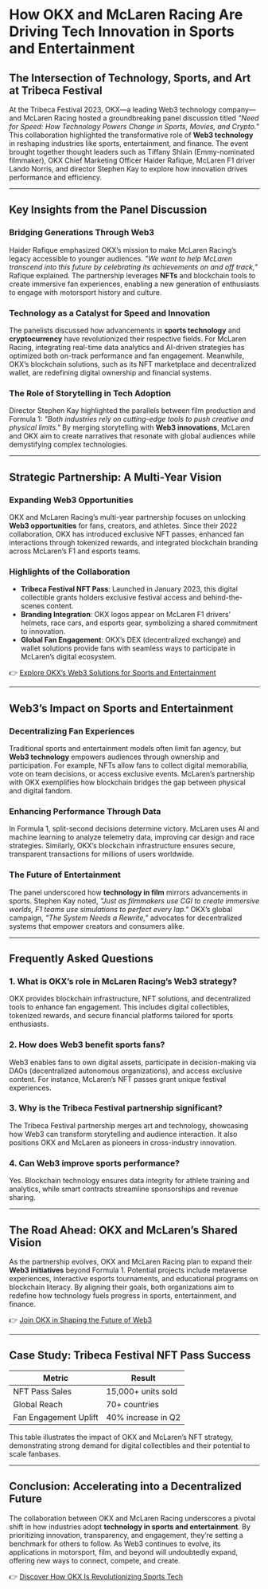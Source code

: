 # How OKX and McLaren Racing Are Driving Tech Innovation in Sports and Entertainment  

## The Intersection of Technology, Sports, and Art at Tribeca Festival  

At the Tribeca Festival 2023, OKX—a leading Web3 technology company—and McLaren Racing hosted a groundbreaking panel discussion titled *"Need for Speed: How Technology Powers Change in Sports, Movies, and Crypto."* This collaboration highlighted the transformative role of **Web3 technology** in reshaping industries like sports, entertainment, and finance. The event brought together thought leaders such as Tiffany Shlain (Emmy-nominated filmmaker), OKX Chief Marketing Officer Haider Rafique, McLaren F1 driver Lando Norris, and director Stephen Kay to explore how innovation drives performance and efficiency.  

---

## Key Insights from the Panel Discussion  

### Bridging Generations Through Web3  

Haider Rafique emphasized OKX’s mission to make McLaren Racing’s legacy accessible to younger audiences. *"We want to help McLaren transcend into this future by celebrating its achievements on and off track,"* Rafique explained. The partnership leverages **NFTs** and blockchain tools to create immersive fan experiences, enabling a new generation of enthusiasts to engage with motorsport history and culture.  

### Technology as a Catalyst for Speed and Innovation  

The panelists discussed how advancements in **sports technology** and **cryptocurrency** have revolutionized their respective fields. For McLaren Racing, integrating real-time data analytics and AI-driven strategies has optimized both on-track performance and fan engagement. Meanwhile, OKX’s blockchain solutions, such as its NFT marketplace and decentralized wallet, are redefining digital ownership and financial systems.  

### The Role of Storytelling in Tech Adoption  

Director Stephen Kay highlighted the parallels between film production and Formula 1: *"Both industries rely on cutting-edge tools to push creative and physical limits."* By merging storytelling with **Web3 innovations**, McLaren and OKX aim to create narratives that resonate with global audiences while demystifying complex technologies.  

---

## Strategic Partnership: A Multi-Year Vision  

### Expanding Web3 Opportunities  

OKX and McLaren Racing’s multi-year partnership focuses on unlocking **Web3 opportunities** for fans, creators, and athletes. Since their 2022 collaboration, OKX has introduced exclusive NFT passes, enhanced fan interactions through tokenized rewards, and integrated blockchain branding across McLaren’s F1 and esports teams.  

### Highlights of the Collaboration  

- **Tribeca Festival NFT Pass**: Launched in January 2023, this digital collectible grants holders exclusive festival access and behind-the-scenes content.  
- **Branding Integration**: OKX logos appear on McLaren F1 drivers’ helmets, race cars, and esports gear, symbolizing a shared commitment to innovation.  
- **Global Fan Engagement**: OKX’s DEX (decentralized exchange) and wallet solutions provide fans with seamless ways to participate in McLaren’s digital ecosystem.  

👉 [Explore OKX’s Web3 Solutions for Sports and Entertainment](https://bit.ly/okx-bonus)  

---

## Web3’s Impact on Sports and Entertainment  

### Decentralizing Fan Experiences  

Traditional sports and entertainment models often limit fan agency, but **Web3 technology** empowers audiences through ownership and participation. For example, NFTs allow fans to collect digital memorabilia, vote on team decisions, or access exclusive events. McLaren’s partnership with OKX exemplifies how blockchain bridges the gap between physical and digital fandom.  

### Enhancing Performance Through Data  

In Formula 1, split-second decisions determine victory. McLaren uses AI and machine learning to analyze telemetry data, improving car design and race strategies. Similarly, OKX’s blockchain infrastructure ensures secure, transparent transactions for millions of users worldwide.  

### The Future of Entertainment  

The panel underscored how **technology in film** mirrors advancements in sports. Stephen Kay noted, *"Just as filmmakers use CGI to create immersive worlds, F1 teams use simulations to perfect every lap."* OKX’s global campaign, *"The System Needs a Rewrite,"* advocates for decentralized systems that empower creators and consumers alike.  

---

## Frequently Asked Questions  

### 1. What is OKX’s role in McLaren Racing’s Web3 strategy?  
OKX provides blockchain infrastructure, NFT solutions, and decentralized tools to enhance fan engagement. This includes digital collectibles, tokenized rewards, and secure financial platforms tailored for sports enthusiasts.  

### 2. How does Web3 benefit sports fans?  
Web3 enables fans to own digital assets, participate in decision-making via DAOs (decentralized autonomous organizations), and access exclusive content. For instance, McLaren’s NFT passes grant unique festival experiences.  

### 3. Why is the Tribeca Festival partnership significant?  
The Tribeca Festival partnership merges art and technology, showcasing how Web3 can transform storytelling and audience interaction. It also positions OKX and McLaren as pioneers in cross-industry innovation.  

### 4. Can Web3 improve sports performance?  
Yes. Blockchain technology ensures data integrity for athlete training and analytics, while smart contracts streamline sponsorships and revenue sharing.  

---

## The Road Ahead: OKX and McLaren’s Shared Vision  

As the partnership evolves, OKX and McLaren Racing plan to expand their **Web3 initiatives** beyond Formula 1. Potential projects include metaverse experiences, interactive esports tournaments, and educational programs on blockchain literacy. By aligning their goals, both organizations aim to redefine how technology fuels progress in sports, entertainment, and finance.  

👉 [Join OKX in Shaping the Future of Web3](https://bit.ly/okx-bonus)  

---

## Case Study: Tribeca Festival NFT Pass Success  

| Metric                | Result                |  
|-----------------------|-----------------------|  
| NFT Pass Sales        | 15,000+ units sold    |  
| Global Reach          | 70+ countries         |  
| Fan Engagement Uplift | 40% increase in Q2    |  

This table illustrates the impact of OKX and McLaren’s NFT strategy, demonstrating strong demand for digital collectibles and their potential to scale fanbases.  

---

## Conclusion: Accelerating into a Decentralized Future  

The collaboration between OKX and McLaren Racing underscores a pivotal shift in how industries adopt **technology in sports and entertainment**. By prioritizing innovation, transparency, and engagement, they’re setting a benchmark for others to follow. As Web3 continues to evolve, its applications in motorsport, film, and beyond will undoubtedly expand, offering new ways to connect, compete, and create.  

👉 [Discover How OKX Is Revolutionizing Sports Tech](https://bit.ly/okx-bonus)